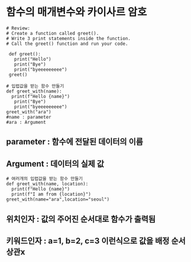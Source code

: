 # 함수의 매개변수와 카이사르 암호

```
# Review: 
# Create a function called greet(). 
# Write 3 print statements inside the function.
# Call the greet() function and run your code.

 def greet():
   print("Hello")
   print("Bye")
   print("byeeeeeeeee")
 greet()

# 입렵값을 받는 함수 만들기
def greet_with(name):
  print(f"Hello {name}")
   print("Bye")
   print("byeeeeeeeee")
greet_with("ara")
#name : parameter 
#ara : Argument

```
## parameter : 함수에 전달된 데이터의 이름
## Argument : 데이터의 실제 값

```
# 여러개의 입렵값을 받는 함수 만들기
def greet_with(name, location):
  print(f"Hello {name}")
  print(f"I am from {location}")
greet_with(name="ara",location="seoul")

```
## 위치인자 : 값의 주어진 순서대로 함수가 출력됨
## 키워드인자 : a=1, b=2, c=3 이런식으로 값을 배정 순서상관x


